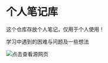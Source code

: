 # 个人笔记库

这个仓库存放个人笔记，仅用于个人使用！

学习中遇到的困难与问题及一些想法



![点击查看源网页](https://timgsa.baidu.com/timg?image&quality=80&size=b9999_10000&sec=1571907488516&di=e2ef1679b55871052183813a73c9783e&imgtype=0&src=http%3A%2F%2Fimgsrc.baidu.com%2Fforum%2Fw%3D580%2Fsign%3D3a3506c9aaaf2eddd4f149e1bd110102%2Fb9edb71f95cad1c8ebba84e8793e6709c83d511b.jpg)